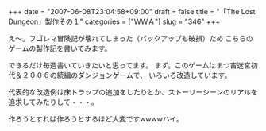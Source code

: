 +++
date = "2007-06-08T23:04:58+09:00"
draft = false
title = "「The Lost Dungeon」製作その１"
categories = ["ＷＷＡ"]
slug = "346"
+++

え～。フゴレマ冒険記が壊れてしまった（バックアップも破損）ため
こちらのゲームの製作記を書いてみます。

できるだけ毎週書いていきたいと思ってます。
まず。このゲームはまつ吉迷宮初代＆２００６の続編のダンジョンゲームで、
いろいろ改造しています。

代表的な改造例は床トラップの追加をしたりとか、ストーリーシーンのリアルを追求してみたりして・・・。

作ろうとすれば作ろうとするほど大変ですwwwwハイ。
